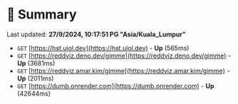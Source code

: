 # 📖 Summary
Last updated: **27/9/2024, 10:17:51 PG "Asia/Kuala_Lumpur"**

- `GET` [https://hst.ujol.dev](https://hst.ujol.dev) - **Up** (565ms)
- `GET` [https://reddviz.deno.dev/gimme](https://reddviz.deno.dev/gimme) - **Up** (3681ms)
- `GET` [https://reddviz.amar.kim/gimme](https://reddviz.amar.kim/gimme) - **Up** (2011ms)
- `GET` [https://dumb.onrender.com](https://dumb.onrender.com) - **Up** (42644ms)
